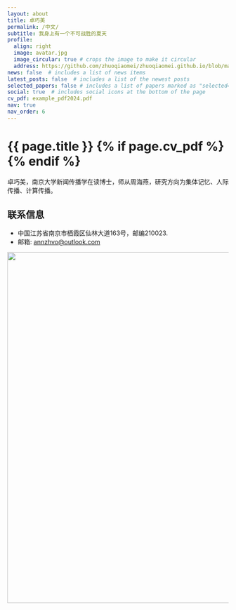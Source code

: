 ```yaml
---
layout: about
title: 卓巧美
permalink: /中文/
subtitle: 我身上有一个不可战胜的夏天
profile:
  align: right
  image: avatar.jpg
  image_circular: true # crops the image to make it circular
  address: https://github.com/zhuoqiaomei/zhuoqiaomei.github.io/blob/master/assets/img/2025-09-24.png
news: false  # includes a list of news items
latest_posts: false  # includes a list of the newest posts
selected_papers: false # includes a list of papers marked as "selected={true}"
social: true  # includes social icons at the bottom of the page
cv_pdf: example_pdf2024.pdf
nav: true
nav_order: 6
---
```



<h1 class="post-title">{{ page.title }} {% if page.cv_pdf %}<a href="{{ page.cv_pdf | prepend: 'assets/pdf/' | relative_url}}" target="_blank" rel="noopener noreferrer" class="float-right"><i class="fas fa-file-pdf"></i></a>{% endif %}</h1>


卓巧美，南京大学新闻传播学在读博士，师从周海燕，研究方向为集体记忆、人际传播、计算传播。

## 联系信息
- 中国江苏省南京市栖霞区仙林大道163号，邮编210023.
- 邮箱: annzhvo@outlook.com

<a href="https://github.com/SocratesClub/SocratesClub.github.io/edit/master/_pages/%E4%B8%AD%E6%96%87.md">
  <img src="https://user-images.githubusercontent.com/543384/192227995-fdb3a693-2f68-4dc4-b9bd-06053066322f.png" width = "800" align="middle" />
</a>
